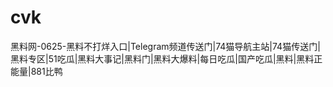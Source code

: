 # cvk
黑料网-0625-黑料不打烊入口|Telegram频道传送门|74猫导航主站|74猫传送门|黑料专区|51吃瓜|黑料大事记|黑料门|黑料大爆料|每日吃瓜|国产吃瓜|黑料|黑料正能量|881比鸭
